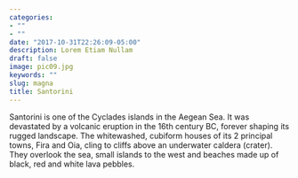 ```yaml
---
categories:
- ""
- ""
date: "2017-10-31T22:26:09-05:00"
description: Lorem Etiam Nullam
draft: false
image: pic09.jpg
keywords: ""
slug: magna
title: Santorini
---
```


Santorini is one of the Cyclades islands in the Aegean Sea. It was devastated by a volcanic eruption in the 16th century BC, forever shaping its rugged landscape. The whitewashed, cubiform houses of its 2 principal towns, Fira and Oia, cling to cliffs above an underwater caldera (crater). They overlook the sea, small islands to the west and beaches made up of black, red and white lava pebbles. 